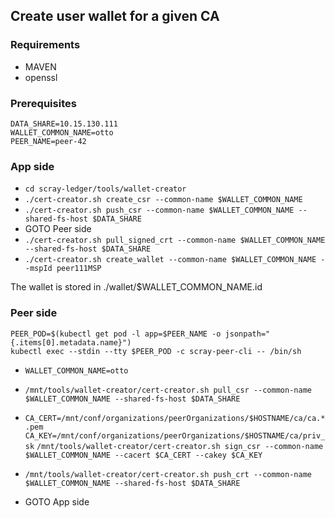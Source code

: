 ## Create user wallet for a given CA

### Requirements
  * MAVEN
  * openssl


### Prerequisites

``DATA_SHARE=10.15.130.111 ``  
``WALLET_COMMON_NAME=otto``  
``PEER_NAME=peer-42``  

### App side

* ``cd scray-ledger/tools/wallet-creator``
* ``./cert-creator.sh create_csr --common-name $WALLET_COMMON_NAME``
* ``./cert-creator.sh push_csr --common-name $WALLET_COMMON_NAME --shared-fs-host $DATA_SHARE``
* GOTO Peer side
* ``./cert-creator.sh pull_signed_crt --common-name $WALLET_COMMON_NAME --shared-fs-host $DATA_SHARE``
* ``./cert-creator.sh create_wallet --common-name $WALLET_COMMON_NAME --mspId peer111MSP``

The wallet is stored in ./wallet/$WALLET_COMMON_NAME.id

### Peer side
```
PEER_POD=$(kubectl get pod -l app=$PEER_NAME -o jsonpath="{.items[0].metadata.name}")
kubectl exec --stdin --tty $PEER_POD -c scray-peer-cli -- /bin/sh
```

* ``WALLET_COMMON_NAME=otto``
* ``/mnt/tools/wallet-creator/cert-creator.sh pull_csr --common-name $WALLET_COMMON_NAME --shared-fs-host $DATA_SHARE``

* ``CA_CERT=/mnt/conf/organizations/peerOrganizations/$HOSTNAME/ca/ca.*.pem``
  ``CA_KEY=/mnt/conf/organizations/peerOrganizations/$HOSTNAME/ca/priv_sk``
  ``/mnt/tools/wallet-creator/cert-creator.sh sign_csr --common-name $WALLET_COMMON_NAME --cacert $CA_CERT --cakey $CA_KEY``

* ``/mnt/tools/wallet-creator/cert-creator.sh push_crt --common-name $WALLET_COMMON_NAME --shared-fs-host $DATA_SHARE``
* GOTO App side
